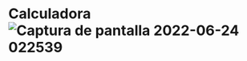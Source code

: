 # Calculadora![Captura de pantalla 2022-06-24 022539](https://user-images.githubusercontent.com/106047014/175611778-6a7d8516-e4e0-4077-a474-62466c6bc9ef.png)

